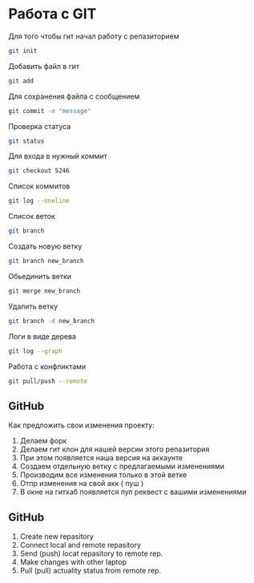 # Работа с GIT

Для того чтобы гит начал работу с репазиторием
```sh
git init
```

Добавить файл в гит
```sh
git add
```

Для сохранения файла с сообщением
```sh
git commit -m "message"
```

Проверка статуса
```sh
git status
```

Для входа в нужный коммит
```sh
git checkout 5246
```

Список коммитов
```sh
git log --oneline
```

Список веток
```sh
git branch
```

Создать новую ветку 
```sh
git branch new_branch
```

Обьединить ветки
```sh
git merge new_branch
```

Удалить ветку
```sh
git branch -d new_branch
```

Логи в виде дерева
```sh
git log --graph
```

Работа с конфликтами
```sh
git pull/push --remote
```

## GitHub

Как предложить свои изменения проекту:

1. Делаем форк
2. Делаем гит клон для нашей версии этого репазитория
3. При этом появляется наша версия на аккаунте
4. Создаем отдельную ветку с предлагаемыми изменениями
5. Производим все изменения только в этой ветке
6. Отпр изменения на свой акк ( пуш )
7. В окне на гитхаб появляется пул реквест с вашими изменениями

## GitHub
1. Create new repasitory
2. Connect local and remote repasitory
3. Send (push) locat repasitory to remote rep.
4. Make changes with other laptop
5. Pull (pull) actuality status from remote rep.